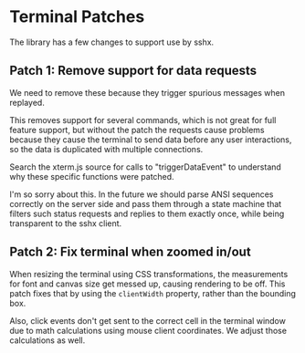 # Terminal Patches

The library has a few changes to support use by sshx.

## Patch 1: Remove support for data requests

We need to remove these because they trigger spurious messages when replayed.

This removes support for several commands, which is not great for full feature
support, but without the patch the requests cause problems because they cause
the terminal to send data before any user interactions, so the data is
duplicated with multiple connections.

Search the xterm.js source for calls to "triggerDataEvent" to understand why
these specific functions were patched.

I'm so sorry about this. In the future we should parse ANSI sequences correctly
on the server side and pass them through a state machine that filters such
status requests and replies to them exactly once, while being transparent to the
sshx client.

## Patch 2: Fix terminal when zoomed in/out

When resizing the terminal using CSS transformations, the measurements for font
and canvas size get messed up, causing rendering to be off. This patch fixes
that by using the `clientWidth` property, rather than the bounding box.

Also, click events don't get sent to the correct cell in the terminal window due
to math calculations using mouse client coordinates. We adjust those
calculations as well.
